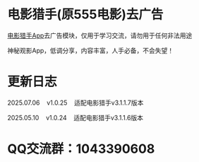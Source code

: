 # 电影猎手(原555电影)去广告

[电影猎手App](https://kgg.rongmanit.com/dyls/DYLS-3.1.1.7_clone.apk)去广告模块，仅用于学习交流，请勿用于任何非法用途

神秘观影App，低调分享，内容丰富，人手必备，不会失望！

# 更新日志

2025.07.06&nbsp;&nbsp;&nbsp;&nbsp;v1.0.25&nbsp;&nbsp;&nbsp;&nbsp;适配电影猎手v3.1.1.7版本

2025.05.10&nbsp;&nbsp;&nbsp;&nbsp;v1.0.24&nbsp;&nbsp;&nbsp;&nbsp;适配电影猎手v3.1.1.6版本

# QQ交流群：1043390608

